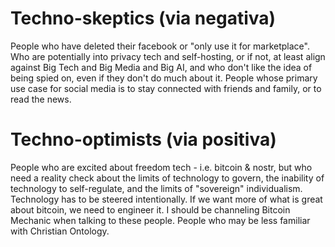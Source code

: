 # Techno-skeptics (via negativa)

People who have deleted their facebook or "only use it for marketplace". Who are potentially into privacy tech and self-hosting, or if not, at least align against Big Tech and Big Media and Big AI, and who don't like the idea of being spied on, even if they don't do much about it. People whose primary use case for social media is to stay connected with friends and family, or to read the news.

# Techno-optimists (via positiva)

People who are excited about freedom tech - i.e. bitcoin & nostr, but who need a reality check about the limits of technology to govern, the inability of technology to self-regulate, and the limits of "sovereign" individualism. Technology has to be steered intentionally. If we want more of what is great about bitcoin, we need to engineer it. I should be channeling Bitcoin Mechanic when talking to these people. People who may be less familiar with Christian Ontology.
